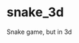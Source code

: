 # snake_3d

<!--
#groups
Games

#languages
Python

#frames and libs
Ursina

-->

Snake game, but in 3d
